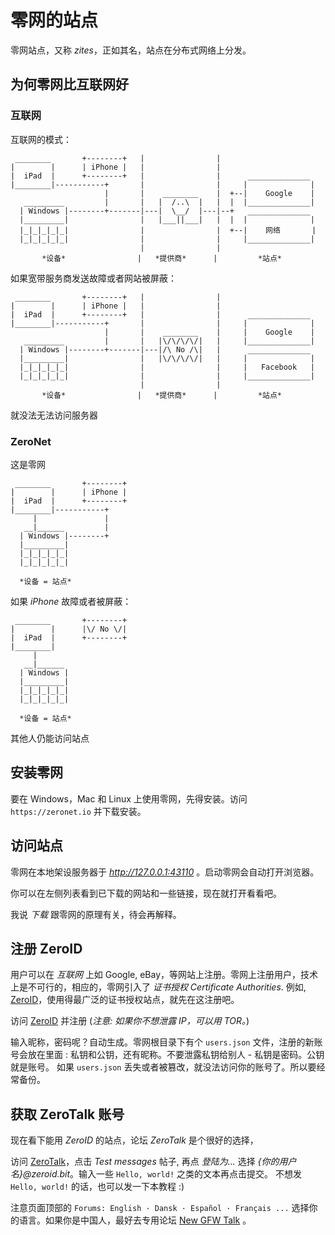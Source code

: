 # 零网的站点

零网站点，又称 _zites_，正如其名，站点在分布式网络上分发。

## 为何零网比互联网好

### 互联网

互联网的模式：

     ________       +--------+   |                |
    |        |      | iPhone |   |                |
    |  iPad  |      +--------+   |                |      ______________
    |________|-----------+       |                |     |              |
                         |       |    ________    |  +--|    Google    |
       _________         |       |   |  /..\  |   |  |  |______________|
      | Windows |--------+-------|---|  \__/  |---|--+   ______________
      |_________|                |   |___||___|   |  |  |              |
      |_|_|_|_|_|                |                |  +--|    网络       |
      |_|_|_|_|_|                |                |     |______________|
                                 |                |
           *设备*                |   *提供商*      |         *站点*

如果宽带服务商发送故障或者网站被屏蔽：

     ________       +--------+   |                |
    |        |      | iPhone |   |                |
    |  iPad  |      +--------+   |                |      ______________
    |________|-----------+       |                |     |              |
                         |       |    ________    |     |    Google    |
       _________         |       |   |\/\/\/\/|   |     |______________|
      | Windows |--------+-------|---|/\ No /\|   |      ______________
      |_________|                |   |\/\/\/\/|   |     |              |
      |_|_|_|_|_|                |                |     |   Facebook   |
      |_|_|_|_|_|                |                |     |______________|
                                 |                |
           *设备*                |   *提供商*      |         *站点*

就没法无法访问服务器

### ZeroNet

这是零网

     ________       +--------+
    |        |      | iPhone |
    |  iPad  |      +--------+
    |________|-----------+
         |               |
       __|______         |
      | Windows |--------+
      |_________|
      |_|_|_|_|_|
      |_|_|_|_|_|

      *设备 = 站点*

如果 _iPhone_ 故障或者被屏蔽：

     ________       +--------+
    |        |      |\/ No \/|
    |  iPad  |      +--------+
    |________|
         |
       __|______
      | Windows |
      |_________|
      |_|_|_|_|_|
      |_|_|_|_|_|

      *设备 = 站点*

其他人仍能访问站点

## 安装零网

要在 Windows，Mac 和 Linux 上使用零网，先得安装。访问 `https://zeronet.io` 并下载安装。

## 访问站点

零网在本地架设服务器于 _http://127.0.0.1:43110_ 。启动零网会自动打开浏览器。

你可以在左侧列表看到已下载的网站和一些链接，现在就打开看看吧。

我说 _下载_ 跟零网的原理有关，待会再解释。

## 注册 ZeroID

用户可以在 _互联网_ 上如 Google, eBay，等网站上注册。零网上注册用户，技术上是不可行的，相应的，零网引入了 _证书授权 Certificate Authorities_. 例如, [ZeroID](http://127.0.0.1:43110/1iD5ZQJMNXu43w1qLB8sfdHVKppVMduGz/)，使用得最广泛的证书授权站点，就先在这注册吧。

访问 [ZeroID](http://127.0.0.1:43110/1iD5ZQJMNXu43w1qLB8sfdHVKppVMduGz/) 并注册 (_注意: 如果你不想泄露 IP，可以用 TOR。_)

输入昵称，密码呢？自动生成。零网根目录下有个 `users.json` 文件，注册的新账号会放在里面 : 私钥和公钥，还有昵称。不要泄露私钥给别人 - 私钥是密码。公钥就是账号。 如果 `users.json` 丢失或者被篡改，就没法访问你的账号了。所以要经常备份。

## 获取 ZeroTalk 账号

现在看下能用 _ZeroID_ 的站点，论坛 _ZeroTalk_ 是个很好的选择，

访问 [ZeroTalk](http://127.0.0.1:43110/1TaLkFrMwvbNsooF4ioKAY9EuxTBTjipT/)，点击 _Test messages_ 帖子, 再点 _登陆为..._ 选择 _{你的用户名}@zeroid.bit_。输入一些 `Hello, world!` 之类的文本再点击提交。 不想发 `Hello, world!` 的话，也可以发一下本教程 :)

注意页面顶部的 `Forums: English · Dansk · Español · Français ...` 选择你的语言。如果你是中国人，最好去专用论坛 [New GFW Talk](http://127.0.0.1:43110/19BPUZYAdCMxExKHoVSG3cG95wfUfFTEC9/) 。
